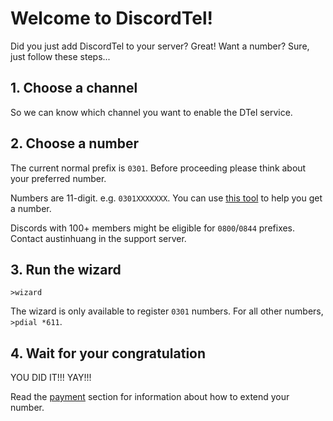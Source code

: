 # Welcome to DiscordTel!
Did you just add DiscordTel to your server? Great! Want a number? Sure, just follow these steps...

## 1. Choose a channel
So we can know which channel you want to enable the DTel service.

## 2. Choose a number
The current normal prefix is `0301`. Before proceeding please think about your preferred number.

Numbers are 11-digit. e.g. `0301XXXXXXX`. You can use [this tool](http://word2number.com) to help you get a number.

Discords with 100+ members might be eligible for `0800`/`0844` prefixes. Contact austinhuang in the support server.

## 3. Run the wizard
`>wizard`

The wizard is only available to register `0301` numbers. For all other numbers, `>pdial *611`.

## 4. Wait for your congratulation
YOU DID IT!!! YAY!!!

Read the [payment](http://discordtel.readthedocs.io/en/latest/Payment/) section for information about how to extend your number.
